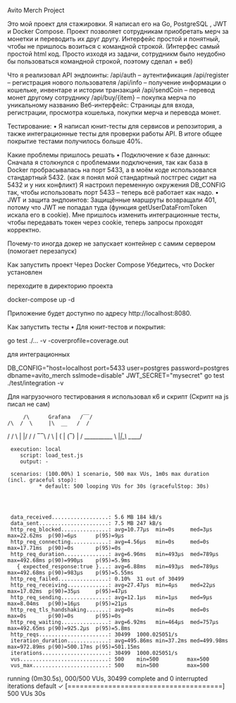
Avito Merch Project

Это мой проект для стажировки. Я написал его на Go, PostgreSQL , JWT  и Docker Compose. Проект позволяет сотрудникам приобретать мерч за монетки и  переводить их друг другу. Интерфейс простой и понятный, чтобы не пришлось возиться с командной строкой.
(Интерфес самый простой html код. Просто изходя из задачи, сотрудникм было неудобно бы пользоваться командной строкой, поэтому сделал + веб)


Что я реализовал
API эндпоинты:
/api/auth – аутентификация 
/api/register – регистрация нового пользователя
/api/info – получение информации о кошельке, инвентаре и истории транзакций
/api/sendCoin – перевод монет другому сотруднику
/api/buy/{item} – покупка мерча по уникальному названию
Веб-интерфейс:
Страницы для входа, регистрации, просмотра кошелька, покупки мерча и перевода монет.
	
 Тестирование:
 •	Я написал юнит-тесты для сервисов и репозитория, а также интеграционные тесты для проверки работы API. В итоге общее покрытие тестами получилось больше 40%.

Какие проблемы пришлось решать
	•	Подключение к базе данных:
Сначала я столкнулся с проблемами подключения, так как база в Docker пробрасывалась на порт 5433, а в моём коде использовался стандартный 5432. (как я понял мой стандартный постгрес сидит на 5432 и у них конфликт) Я настроил переменную окружения DB_CONFIG так, чтобы использовать порт 5433 – теперь всё работает как надо.
	•	JWT и защита эндпоинтов:
Защищённые маршруты возвращали 401, потому что JWT не попадал туда (функция getUserDataFromToken искала его в cookie). Мне пришлось изменить интеграционные тесты,  чтобы передавать токен через cookie, теперь запросы проходят корректно.

Почему-то иногда докер не запускает контейнер с самим сервером (помогает перезапуск)


Как запустить проект
	Через Docker Compose
Убедитесь, что Docker установлен

переходите в директорию проекта 

docker-compose up -d

Приложение будет доступно по адресу http://localhost:8080.




Как запустить тесты
	•	Для юнит-тестов и покрытия:

go test ./... -v -coverprofile=coverage.out

для интеграционных

DB_CONFIG="host=localhost port=5433 user=postgres password=postgres dbname=avito_merch sslmode=disable" JWT_SECRET="mysecret" go test ./test/integration -v


Для нагрузочного тестирования я использовал к6 и скрипт (Скрипт на js писал не сам)


         /\      Grafana   /‾‾/  
    /\  /  \     |\  __   /  /   
   /  \/    \    | |/ /  /   ‾‾\ 
  /          \   |   (  |  (‾)  |
 / __________ \  |_|\_\  \_____/ 

     execution: local
        script: load_test.js
        output: -

     scenarios: (100.00%) 1 scenario, 500 max VUs, 1m0s max duration (incl. graceful stop):
              * default: 500 looping VUs for 30s (gracefulStop: 30s)




     data_received..................: 5.6 MB 184 kB/s
     data_sent......................: 7.5 MB 247 kB/s
     http_req_blocked...............: avg=10.77µs  min=0s     med=3µs      max=22.62ms  p(90)=6µs      p(95)=9µs     
     http_req_connecting............: avg=4.56µs   min=0s     med=0s       max=17.71ms  p(90)=0s       p(95)=0s      
     http_req_duration..............: avg=6.96ms   min=493µs  med=789µs    max=492.68ms p(90)=990µs    p(95)=5.9ms   
       { expected_response:true }...: avg=6.88ms   min=493µs  med=789µs    max=492.68ms p(90)=983µs    p(95)=5.55ms  
     http_req_failed................: 0.10%  31 out of 30499
     http_req_receiving.............: avg=27.47µs  min=4µs    med=22µs     max=17.02ms  p(90)=35µs     p(95)=47µs    
     http_req_sending...............: avg=12.1µs   min=1µs    med=9µs      max=8.04ms   p(90)=16µs     p(95)=21µs    
     http_req_tls_handshaking.......: avg=0s       min=0s     med=0s       max=0s       p(90)=0s       p(95)=0s      
     http_req_waiting...............: avg=6.92ms   min=464µs  med=757µs    max=492.65ms p(90)=925.2µs  p(95)=5.8ms   
     http_reqs......................: 30499  1000.025051/s
     iteration_duration.............: avg=495.86ms min=37.2ms med=499.98ms max=972.89ms p(90)=500.17ms p(95)=501.15ms
     iterations.....................: 30499  1000.025051/s
     vus............................: 500    min=500         max=500
     vus_max........................: 500    min=500         max=500


running (0m30.5s), 000/500 VUs, 30499 complete and 0 interrupted iterations
default ✓ [======================================] 500 VUs  30s




